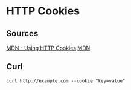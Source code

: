 # HTTP Cookies

## Sources

[MDN - Using HTTP Cookies](https://developer.mozilla.org/en-US/docs/Web/HTTP/Cookies)
[MDN]()

## Curl

```
curl http://example.com --cookie "key=value"
```
